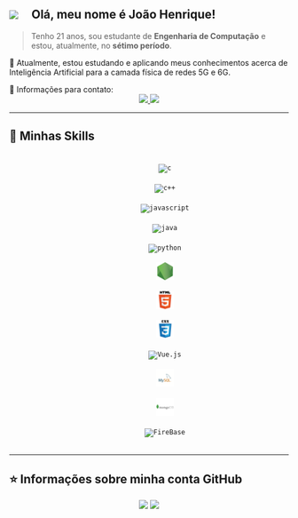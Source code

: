 <h2 style="display:flex;align-items:center">
    <img width="40" src="https://img.icons8.com/external-kiranshastry-lineal-color-kiranshastry/512/external-developer-coding-kiranshastry-lineal-color-kiranshastry.png"/>
    <b>
        Olá, meu nome é João Henrique!
    </b>
</h2>

> Tenho 21 anos, sou estudante de <strong>Engenharia de Computação</strong> e estou, atualmente, no <strong>sétimo período</strong>.

🔭 Atualmente, estou estudando e aplicando meus conhecimentos acerca de Inteligência Artificial para a camada física de redes 5G e 6G. 

<div id="contatos">
    💬 Informações para contato:
    <div id="info" align=center>
        <a href="https://www.linkedin.com/in/joao-delfino/">
            <img src="https://img.shields.io/badge/-LINKEDIN-blue?style=flat-square&logo=Linkedin&logoColor=white"/>
        </a>
        <a href="mailto:joaohsdelfino@gmail.com">
            <img src="https://img.shields.io/badge/-EMAIL-red?style=flat-square&logo=Gmail&logoColor=white"/>
        </a>
    </div>
</div>

----

<h2> 🚀 Minhas Skills </h2>
<div id="skills" align=center>
    <code>
        <img height="32" src="https://img.icons8.com/color/512/c-programming.png" alt="c"/>
    </code>
    <code>
        <img height="32" src="https://img.icons8.com/color/512/c-plus-plus-logo.png" alt="c++"/>
    </code>
    <code>
        <img height="32" src="https://img.icons8.com/color/512/javascript--v1.png" alt="javascript"/>
    </code>
    <code>
        <img height="32" src="https://img.icons8.com/color/512/java-coffee-cup-logo.png" alt="java"/>
    </code>
    <code>
        <img height="32" src="https://img.icons8.com/color/512/python.png" alt="python"/>
    </code>
    <code>
        <img height="32" src="https://raw.githubusercontent.com/github/explore/80688e429a7d4ef2fca1e82350fe8e3517d3494d/topics/nodejs/nodejs.png" alt="Nodejs"/>
    </code>
    <code>
        <img height="32" src="https://raw.githubusercontent.com/github/explore/80688e429a7d4ef2fca1e82350fe8e3517d3494d/topics/html/html.png" alt="HTML5"/>
    </code>
    <code>
        <img height="32" src="https://raw.githubusercontent.com/github/explore/80688e429a7d4ef2fca1e82350fe8e3517d3494d/topics/css/css.png" alt="CSS"/>
    </code>
    <code>
        <img height="32" src="https://img.icons8.com/color/512/vue-js.png" alt="Vue.js"/>
    </code>
    <code>
        <img height="32" src="https://raw.githubusercontent.com/github/explore/80688e429a7d4ef2fca1e82350fe8e3517d3494d/topics/mysql/mysql.png" alt="MySQL"/>
    </code>
    <code>
        <img height="32" src="https://raw.githubusercontent.com/github/explore/80688e429a7d4ef2fca1e82350fe8e3517d3494d/topics/mongodb/mongodb.png" alt="MongoDB"/>
    </code>
    <code>
        <img height="32" src="https://img.icons8.com/color/512/firebase.png" alt="FireBase"/>
    </code>
</div>

---

<h2> ⭐ Informações sobre minha conta GitHub </h2>
<div id="github-stats" align="center">
    <img src="https://github-readme-stats.vercel.app/api?username=Joaohsd&show_icons=true&theme=tokyonight"/>
    <img src="https://github-readme-stats.vercel.app/api/top-langs/?username=Joaohsd&layout=compact&langs_count=10&theme=tokyonight"/>
</div>
